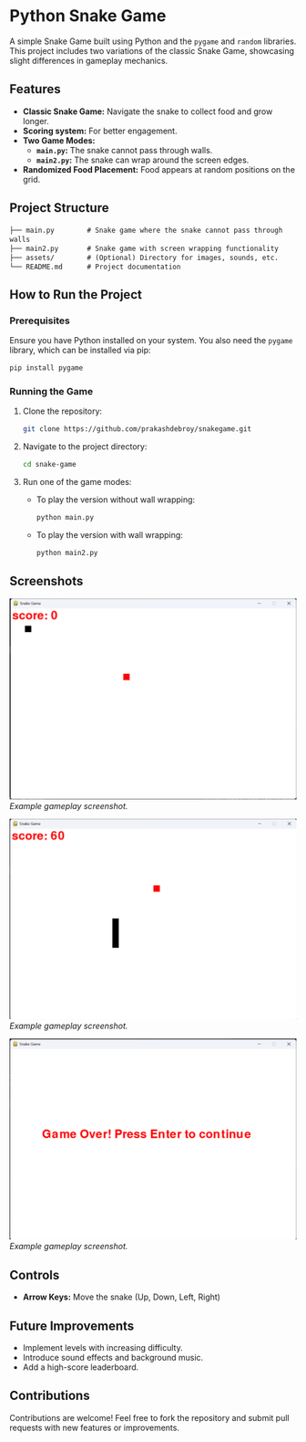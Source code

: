 # Python Snake Game

A simple Snake Game built using Python and the `pygame` and `random` libraries. This project includes two variations of the classic Snake Game, showcasing slight differences in gameplay mechanics.

## Features

- **Classic Snake Game:** Navigate the snake to collect food and grow longer.
- **Scoring system:** For better engagement.
- **Two Game Modes:**
  - **`main.py`:** The snake cannot pass through walls.
  - **`main2.py`:** The snake can wrap around the screen edges.
- **Randomized Food Placement:** Food appears at random positions on the grid.

## Project Structure

```
├── main.py        # Snake game where the snake cannot pass through walls
├── main2.py       # Snake game with screen wrapping functionality
├── assets/        # (Optional) Directory for images, sounds, etc.
└── README.md      # Project documentation
```

## How to Run the Project

### Prerequisites

Ensure you have Python installed on your system. You also need the `pygame` library, which can be installed via pip:

```bash
pip install pygame
```

### Running the Game

1. Clone the repository:
   ```bash
   git clone https://github.com/prakashdebroy/snakegame.git
   ```

2. Navigate to the project directory:
   ```bash
   cd snake-game
   ```

3. Run one of the game modes:
   - To play the version without wall wrapping:
     ```bash
     python main.py
     ```
   - To play the version with wall wrapping:
     ```bash
     python main2.py
     ```

## Screenshots

![Game Screenshot](assets/start.png)
*Example gameplay screenshot.*

![Game Screenshot](assets/playing.png)
*Example gameplay screenshot.*

![Game Screenshot](assets/over.png)
*Example gameplay screenshot.*

## Controls

- **Arrow Keys:** Move the snake (Up, Down, Left, Right)

## Future Improvements

- Implement levels with increasing difficulty.
- Introduce sound effects and background music.
- Add a high-score leaderboard.

## Contributions

Contributions are welcome! Feel free to fork the repository and submit pull requests with new features or improvements.
